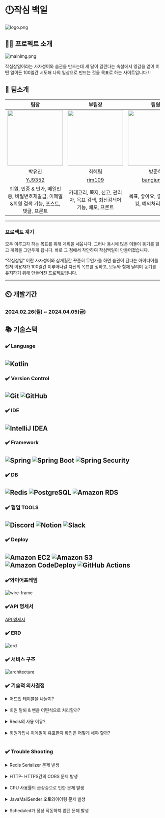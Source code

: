 # 🕛작심 백일
![logo.png](img/logo.png)

## 👨‍🏫 프로젝트 소개
![mainlmg.png](/img/mainImg.png)

작심삼일이라는 사자성어와 습관을 만드는데 세 달이 걸린다는 속설에서 영감을 얻어
어떤 일이든 100일간 시도해 나의 일상으로 만드는 것을 목표로 하는 사이트입니다 !!

👥 팀소개
-------------
|                                                  팀장                                                  |                                                  부팀장                                                  |                                                  팀원                                                   |
|:----------------------------------------------------------------------------------------------------:|:-----------------------------------------------------------------------------------------------------:|:-----------------------------------------------------------------------------------------------------:|
| <img src = "https://avatars.githubusercontent.com/u/150547656?v=4" width="180" height="180" alt="">  |  <img src = "https://avatars.githubusercontent.com/u/132591560?v=4" width="180" height="180" alt="">  |  <img src = "https://avatars.githubusercontent.com/u/151909236?v=4" width="180" height="180" alt="">  |
|                                                 박유진                                                  |                                                  최혜림                                                  |                                                  방준희                                                  |
|                                 [YJ9352](https://github.com/YJ9352)                                  |                                  [rim109](https://github.com/rim109)                                  |                              [bangjunhee](https://github.com/bangjunhee)                              |
|                        회원, 인증 & 인가, 메일인증, 비밀번호재발급, 이메일&회원 검색 기능, 포스트, 댓글, 프론트                        |                              카테고리, 쪽지, 신고, 관리자, 목표 검색, 최신검색어 기능, 배포, 프론트                              |                                     목표, 좋아요, 좋아요 순 랭킹, 예외처리, 프론트                                      |
-------------
### 프로젝트 계기

모두 이루고자 하는 목표를 위해 계획을 세웁니다.
그러나 동시에 많은 이들이 동기를 잃고 계획을 그만두게 됩니다.
바로 그 점에서 착안하여 작심백일이 만들어졌습니다.

“작심삼일” 이란 사자성어와
삼개월간 꾸준히 무언가를 하면 습관이 된다는 아이디어를 합쳐
이용자가 100일간 이루어나갈 자신의 목표를 정하고,
모두와 함께 달리며 동기를 유지하기 위해 만들어진 프로젝트입니다.


-------------
## ⏲️ 개발기간

### 2024.02.26(월) ~ 2024.04.05(금)

📚️ 기술스택
-------------
### ✔️ Language
![Kotlin](https://img.shields.io/static/v1?style=for-the-badge&message=Kotlin&color=7F52FF&logo=Kotlin&logoColor=FFFFFF&label=)
-------------
### ✔️ Version Control
![Git](https://img.shields.io/static/v1?style=for-the-badge&message=Git&color=F05032&logo=Git&logoColor=FFFFFF&label=)
![GitHub](https://img.shields.io/static/v1?style=for-the-badge&message=GitHub&color=181717&logo=GitHub&logoColor=FFFFFF&label=)
-------------
### ✔️ IDE
![IntelliJ IDEA](https://img.shields.io/static/v1?style=for-the-badge&message=IntelliJ+IDEA&color=000000&logo=IntelliJ+IDEA&logoColor=FFFFFF&label=)
-------------
### ✔️ Framework
![Spring](https://img.shields.io/static/v1?style=for-the-badge&message=Spring&color=000000&logo=Spring&logoColor=FFFFFF&label=)
![Spring Boot](https://img.shields.io/static/v1?style=for-the-badge&message=Spring+Boot&color=6DB33F&logo=Spring+Boot&logoColor=FFFFFF&label=)
![Spring Security](https://img.shields.io/static/v1?style=for-the-badge&message=Spring+Security&color=6DB33F&logo=Spring+Security&logoColor=FFFFFF&label=)
-------------
### ✔️ DB  
![Redis](https://img.shields.io/static/v1?style=for-the-badge&message=Redis&color=DC382D&logo=Redis&logoColor=FFFFFF&label=)
![PostgreSQL](https://img.shields.io/static/v1?style=for-the-badge&message=PostgreSQL&color=4169E1&logo=PostgreSQL&logoColor=FFFFFF&label=)
![Amazon RDS](https://img.shields.io/static/v1?style=for-the-badge&message=Amazon+RDS&color=527FFF&logo=Amazon+RDS&logoColor=FFFFFF&label=)
-------------
### ✔️ 협업 TOOLS
![Discord](https://img.shields.io/static/v1?style=for-the-badge&message=Discord&color=5865F2&logo=Discord&logoColor=FFFFFF&label=)
![Notion](https://img.shields.io/static/v1?style=for-the-badge&message=Notion&color=000000&logo=Notion&logoColor=FFFFFF&label=)
![Slack](https://img.shields.io/static/v1?style=for-the-badge&message=Slack&color=38096C&&logo=Slack&logoColor=FFFFFF&label=)
-------------
### ✔️ Deploy
![Amazon EC2](https://img.shields.io/static/v1?style=for-the-badge&message=Amazon+EC2&color=222222&logo=Amazon+EC2&logoColor=FF9900&label=)
![Amazon S3](https://img.shields.io/static/v1?style=for-the-badge&message=Amazon+S3&color=569A31&logo=Amazon+S3&logoColor=FFFFFF&label=)
![Amazon CodeDeploy](https://img.shields.io/static/v1?style=for-the-badge&message=Amazon+CodeDeploy&color=527FFF&logo=Amazon+CodeDeploy&logoColor=FFFFFF&label=)
![GitHub Actions](https://img.shields.io/static/v1?style=for-the-badge&message=GitHub+Actions&color=2088FF&logo=GitHub+Actions&logoColor=FFFFFF&label=)
-------------
### ✔️와이어프레임
![wire-frame](/img/wire-frame.png)
### ✔️API 명세서
[API 명세서](https://productive-sesame-df1.notion.site/909a6906c57945f1a70c0bda40b8451d?v=3bbf20a27af54f529688a43126f16fdb&pvs=4)
### ✔️ ERD
![erd](/img/erd.png)

### ✔️ 서비스 구조
![architecture](/img/architecture.png)

### ✔️ 기술적 의사결정

<details>
<summary> 어드민 테이블을 나눌지? </summary>
<div markdown="1">
    <br> [도입] 
    <br>-지금은 소수 사이트지만 나중에 규모가 커지게 되면 유지보수를 위해서라도 어드민과 유저의 컬럼을 분리하는 편이 낫지 않을까라는 의문에서 시작<br>
    <br> [문제상황]
    <br>-보통 ROLE로 역할을 나누었으나, 어드민과 유저 테이블을 나누지 않으면 유저들도 쉽게 어드민으로 회원가입과 로그인을 할 수 있는 상황이 발생할 위험 가능성 있음.<br>
    <br> [해결방안] <br>
         - 처음부터 유저와 어드민의 DB를 분리하는 방향으로 결정함.<br>
          <img src = "./img/email.png"><br>
         - 회사 이메일을 따로 생성해서 그 이메일로만 가입하도록 설정하기로 결정함.<br>
    <br> [의견조율]
    <br> -어드민과 유저 테이블을 나눌지, 합칠지에 대한 고민을 함.
    <br>- 혹시라도 나누게 되면 어드민 로그인과 회원가입은 한 로직에서 할지 이 마저도 나눠서 할지에 대한 고민을 함.
    <br>- 어드민의 회원가입인 경우, 특별한 차별점을 두어 일반 유저들은 가입을 못하도록 하는 방법을 모색함. <br>
    <br> [결정]<br>
        - 유저와 어드민 테이블과 로그인, 회원가입 로직은 나누기로 하고 토큰 발행은 동일하게 설정함.<br>
        - 어드민 회원가입을 할 때 회사 이메일로 가입할 수 있도록 설정하여 유저가 접근할 수 없게 설정함.<br>
---------------------------------------------------------------------------------------------------------------------------------
</div>
</details>
<br>
<details>
<summary> 회원 탈퇴 & 밴을 어떤식으로 처리할까? </summary>
<div markdown="1">
    <br> [도입] 
    <br> * 회원 탈퇴
    <br>- 바로 회원정보를 삭제할지, 아니면 데이터를 일정 기간 보존한 뒤 삭제할지에 관한 정책 고민.<br>
    <br> * 밴 (유저 활동정지)
    <br>- 활동정지 상태에서 권한을 어디까지 줄지, 또 정지는 수동으로 풀지 아니면 기한을 입력받아서 자동으로 풀어줄지에 대해서.<br>
    <br> [문제상황]
    <br> * 회원 탈퇴
    <br>-회원정보를 바로 삭제할 경우, 개인정보 보호의 측면에서는 괜찮다고 생각함. 그러나 실수에 의한 선택의 경우 돌이킬 수 있는 유예기간이 존재하지 않음.<br>
    <br> * 밴 (유저 활동정지)
    <br>-처음은 밴 당한 유저는 읽기 전용으로만 만들 생각이었으나, 비회원 유저보다도 오히려 더 많은 권한을 주게 된다고 생각함. 
    <br>-그리고 날짜를 지정하지 않고 운영자가 수동으로 해제하는 경우, 소규모일 경우에는 문제가 되지 않으나 이용자가 많아질 경우 매번 처리가 힘들어 번거로울수도 있다고 생각함. <br>
    <br> [의견조율]
    <br> * 회원 탈퇴
    <br> -회원 데이터를 무조건적으로 남기고 보호하자니 이번엔 사이트 측에서 개인의 정보를 함부로 보관하게 되는 문제가 있었음. 또 데이터를 남기기만 하면 너무 많은 용량을 차지하게 됨.<br>
    <br> * 밴 (유저 활동정지)
    <br>- 사이트 전체 차단은 어떻냐는 의견도 있었으나, 접속자체를 불가능하게 막는것은 밴의 범위를 넘어선 것 같음.
    <br>- 또 현재 사이트 규모를 생각하면 수동 밴 해제도 나쁘지 않다는 의견이 있었으나, 기한이 길어질 경우 처리를 잊거나 사람의 경우 정시에 정확하게 해제하기는 힘들다는 의견이 있음. <br>
    <br> [해결방안]
        <br> * 회원 탈퇴 <br>
         1. status를 추가해 soft delete로 구현하기로 했음. <br>
         2. 최종 업데이트 시간을 기준으로 탈퇴 상태의 회원정보를 7일간 보관한 후, 자정에 일괄 삭제하기로 함. <br>
         <br> * 밴 (유저 활동정지) <br>  
        1. 차단 범위는 로그인 시 밴 유저임을 알리고 접속을 막음. <br>
        2. 날짜를 입력하여 기한이 되면 자동으로 밴이 해제됨.<br>
    <br> [기타]<br>
    -두 기능 모두 Scheduled 를 이용하여 구현함. 정해진 기간에 특정 데이터를 처리해야 하기에 사용하기에 적절하다고 판단<br>
    - soft delete를 적용한 목적에 따라, 7일이 지나기 전에 회원이 다시 로그인 할 경우 탈퇴 상태 > 일반 상태로 돌아오고 삭제 예정상태도 false 가 되도록 설정함.<br>
---------------------------------------------------------------------------------------------------------------------------------
</div>
</details>
<br>
<details>
<summary> Redis의 사용 이유? </summary>
<div markdown="1">
    <br> [도입]
    <br> * Redis를 사용한 이유는?
    <br>-Redis를 사용한 이유는 빠른 응답시간과 확장성을 제공하기 위함. 메모리에 데이터를 저장하므로 요청의 처리 속도가 빠르고, 다양한 자료형을 지원하는 특징을 가지고 있음. <br>
    <br> [문제상황]
    <br> * 서비스에서 DB의 접근이 너무 많은 API 발생 
    <br>-웹 서비스는 기본적으로 DB에 접근을 많이 할 수록 응답속도와 사용경험에 악영향을 끼침. 따라서 캐싱의 필요성을 느꼈고, 대표적으로 사용되는 검색 결과 캐싱 외에 토큰이나 검색어같은 여러 케이스가 있었음.<br>
    <br> [의견조율] 
    <br> * 캐싱 시스템 도입, 어떤 라이브러리를 사용할까? <br>
         캐시를 관리하는 라이브러리를 선택할 때 고려해야 할 점은 쉬운 인터페이스 구조, 빠른 응답, 다양한 데이터타입 지원. 이에 Redis를 선택하기로 결정<br>
<br> [결정]
<br> * Redis를 이용한 캐싱 구현 <br>
- 각각 맡은 파트 별로 캐싱 기능이 필요한 부분이 있었고, 또 요구되는 데이터 구조도 조금씩 다름. 이에 Redis에서 지원하는 다양한 데이터 구조를 활용하여 기능 별 최적의 데이터 구조를 사용할 수 있었음.<br>
---------------------------------------------------------------------------------------------------------------------------------
</div>
</details>
<br>
<details>
<summary> 회원가입시 이메일이 유효한지 확인은 어떻게 해야 할까? </summary>
<div markdown="1">
    <br> [도입] 
    <br> * 유효한 이메일 주소로만 가입하기 위해 필요
    <br>-가입단계에서 이메일을 인증하지 않으면 실제 사용할 수 없는 가짜 이메일로 가입이 가능해지는 문제가 생김.<br>
    <br> * 인증코드를 발송 > 저장 후 확인까지 필요함.
    <br>1. 메일을 어떻게 보낼 것인가?
    <br>2. 인증코드를 어떻게 비교할 것인가?
    <br>3. 비교한 뒤 데이터는 어떻게 할 것인가?<br>
    <br> [이유]
    <br> * Google, Naver… SMTP VS  개인 SMTP 서버 
    <br>-메일을 보내기 위해서는 서버가 필요한데 개인이 구축할수도 있지만 비용 및 관리문제와 프로젝트 기간 안에 구현 및 사용가능하게 만들어야 한다는 문제가 있음.
    <br>-그 과정에서 고르게 된 게 google SMTP였음. 
    <br>-다른 SMTP도 있었으나, google이 사용자 폭이 넓고, 설정방법 등에 대한 자료도 많이 있기에 선택하게 됨. <br>
    <br> [문제상황] 
    <br> * 인증코드의 비교와 이후 데이터처리 <br>
         - 처음에는 기존에 사용하던 DB를 이용하였고 비교 후 일치여부 확인까지는 구현이 어렵지 않았으나, 문제는 이후에 남은 메일과 인증번호였음.<br>.
        1. 5분뒤에 삭제되어야 하는 정보이기에 처음에는 스케줄러를 이용했으나, 인증번호 발급횟수에 비해 비해 너무 잦은 삭제로 DB에 부담이 갈 것이 우려
        2. 한 번에 인증번호를 여러번 보내는 경우, 데이터가 같은 이메일 앞으로 여러번 저장되는데 이 경우 가장 최근 발송된 코드를 식별하여 구분하게 하려니 코드 복잡도가 올라감.
        3. 최종 수단으로 Batch를 다시 사용해보려 했으나, 여러번 인증코드를 발급받았을때 최신 코드 하나만 두고 나머지를 삭제시키는 방식을 찾지 못해서 결국 실패.<br>
    <br> [해결방법]
    <br> * Redis를 사용하여 문제를 해결 
    <br> 1. Redis로 코드, 메일, 5분의 유효시간을 묶은 뒤, 인증메일 발송을 요청할 때 발급 후 저장함.
    <br> 2. 인증 요청을 할 때, 가장 최근에 발급된 코드와 비교하여 진행함. 승인에 성공하든 실패하든 코드는 5분 뒤 삭제되어 이메일과 함께 사라짐.
    <br> 3. 처음부터 의도한 결과는 아니었으나, 5분이라는 짧은 시간안에 메일을 확인, 코드 복사, 인증을 거쳐야하는 상황에서 redis를 이용했을 때 기존 방식보다 인증속도가 약간 빨라지는 이점도 얻음. <br><br>
    <img src = "./img/mail1.png"><br>
    <br> [기타]
    <br> *메일 전송 코드 리팩토링 <br>
        - 메일 전송에 사용되는 코드가 중복되는 곳이 많아서 줄여볼 필요성을 느낌.<br>
        1. 공통부를 남긴 뒤, 처음에는 if문을 추가하고 String을 사용하여 “1”, “2” 를 메일 발송시에 함께 추가하여 보내는 형태로 줄여봄.<br>
        2. 그러나 1,2는 어떤 코드인지 직관적으로 알기 어렵다고 판단되어 enum class를 추가하고 거기에 메일 타입을 따로 정해서 과정은 그대로 두고 식별을 쉽게 했음.<br><br>
    <img src = "./img/mail2.png"> <br>
    <br> [추가문제]
    <br> * 프론트 연결 과정에서 전송되는 정보값이 부족한 문제 <br>
- 프론트엔드와 연결하는 과정에서 전송되는 정보가 HTTP 상태코드 하나밖에 없어서, 예외상황 처리를 충분히 하지 못하는 문제가 발생중. 메일 전송실패를 받아와서 해결해보고자 했으나, 구글 메일서버를 이용하고 있기에 이쪽에 권한이 없어서 다른 방법을 찾고 있음.<br>
---------------------------------------------------------------------------------------------------------------------------------
</div>
</details>
<br>

### ✔️ Trouble Shooting

<details>
<summary> Redis Serializer 문제 발생 </summary>
<div markdown="1">
    <br>- [문제] 데이터를 역직렬화 하는 과정에서 SerializationException:java.time.LocalDateTime not Supported 에러가 발생<br>
    <br>- [원인] GenericJackson2JsonRedisSerializer을 사용하면 날짜 타입에 대해서는 default로 지원이 안됨.<br>
    <br>- [해결방법] <br>
        1. Custom ObjectMapper를 생성하고, JavaTimeModule을 등록해준 후 GenericJackson2JsonRedisSerializer의 파라미터로 넘김.<br>
            → GenericJackson2JsonRedisSerializer는 class타입을 함께 저장하지만 Custom ObjectMapper 사용시 클래스 정보가 제외되기 때문에 역직렬화 문제 발생<br>
            <br>2. LocalDatetime 자료형을 string으로 변환 후 저장<br>
            → `LocalDateTime not Supported`  에러 발생 해결
---------------------------------------------------------------------------------------------------------------------------------
</div>
</details>
<br>
<details>
<summary> HTTP- HTTPS간의 CORS 문제 발생 </summary>
<div markdown="1">
    <br>- [상황] <br>
            <img src = "./img/cors2.png">
            <img src = "./img/cors1.png">
            <br>1. 인증서를 발급받고 설정해준 후 Swagger 들어가보니 CORS 문제 발생<br>
            2. swagger 상 http로 되어 있고 주소는 https로 되어 발생된 것으로 추정됨.<br>
    <br>- [해결방법] <br>
            1. webConfig 에서 allowedOrigins을 수정해주었지만 같았음.<br>
            2. SecurityConfig에서 혹시 잘못된 코드 확인했으나 이상없었음.<br>
            3. swaggerConfig에 .addServersItem(Server().url("/"))을 추가하여 해결<br>
---------------------------------------------------------------------------------------------------------------------------------
</div>
</details>
<br>
<details>
<summary> CPU 사용률의 급상승으로 인한 문제 발생 </summary>
<div markdown="1">
    <br>- [상황] <br>
            <img src = "./img/cpu.png">
            <br> 1. CodeDeploy에 배포 성공이라 떴으나 사이트 접속 불가
            <br> 2. SSH도 접속하는데 굉장히 느림.<br>
            3. CPU가 급격한 속도로 올라가고 있는 것을 확인<br>
    <br>- [원인]
            <br> 메모리 사용 과다로 인한 문제로 추정됨.<br>
    <br>- [해결방법] <br>
            <img src = "./img/cpusolve.png">
            <br>Swap영역을 넓혀 해결<br>
            <img src = "./img/swap.png">
            <br>
---------------------------------------------------------------------------------------------------------------------------------
</div>
</details>
<br>
<details>
<summary> JavaMailSender 오토와이어링 문제 발생 </summary>
<div markdown="1">
    <br>- [문제] <br>
            <img src = "./img/javamailsender.png">
            <br>메일 발송 기능을 추가하던 도중, "오토와이어링할 수 없습니다. 타입의 bean을 찾을 수 없습니다" 라는 문구가 뜨면서 제대로 라이브러리가 불러와지지 않던 문제가 발생<br>
    <br>- [원인]
            <br>메일 보내기 기능 구현 중 JavaMailSender 가 제대로 설정되지 않아 발생한 오류<br>
    <br>- [해결과정] <br>
            1. @Autowired 만 붙여보기 >>
            <br> 실패, 추가과정이 필요<br>
            2. JavaMailSenderImpl을 만들어 정보를 넣고 @Bean 주입 >>
            <br> 당시에는 가장 괜찮은 방법으로 보였으나, 메일 설정 정보가 코드안에 그대로 노출되는 문제가 있음.<br>
    <br>- [해결방법]
            <br>MailConfig 를 작성해 따로 fun mailSender(): JavaMailSenderImpl 를 추가해 @bean 을 주입하고 MailUtility 의 JavaMailSender에는 @Autowired 추가하여 연결해주는 것으로 해결<br>
    <br>- [보완]
            <br>이후 환경변수와 yml 파일을 활용하는 방법을 알게되어 해당 방법으로 코드를 수정, 보완<br>
---------------------------------------------------------------------------------------------------------------------------------
</div>
</details>
<br>
<details>
<summary> Scheduled가 정상 작동하지 않던 문제 발생 </summary>
<div markdown="1">
    <br>- [문제] <br>
            <img src = "./img/scheduled.png">
            <br>isDelete 를 이용해 회원 탈퇴 상태가 된 데이터를 7일마다 삭제하는 부분을 구현하기 위해 해당 코드를 작성하였으나 오류가 뜨며 정상 실행 실패.<br>
    <br>- [원인]
            <br>isDelete 부분이 예약어와 충돌하여 제대로 작동하지 않음.<br>
    <br>- [해결과정] <br>
            1. isDelete의 이름을 바꾼다 >>
            <br> 근본적인 해결이긴 했지만, 해당 데이터를 사용하는 도메인이 더 있어서 여러군데 수정을 해야해서 보류<br>
            2. 다른 방식을 사용해본다 >>
            <br> status 정보를 받아와 withdraw 상태의 회원만을 삭제하게 하려 했으나 이 부분 하나를 위해 코드의 길이가 무의미하게 길어져서 중단함.<br>
    <br>- [해결방법]
            <br>해결과정의 2번을 응용하여, isDelete 대신 Status.WITHDRAW 를 이용하여 Scheduled 삭제를 시도했고 정상 작동함.<br>
    <br>- [그 외 사항 ]
            <br> >>왜 Batch를 사용하였는가?
            <br>Batch의 성질이 대량의 데이터 처리에 유용하며, 저희의 Scheduled 사용목적에 적절하다고 판단했기 때문.
            탈퇴한 회원의 데이터를 삭제하는 것이라 실행시간이 오래 걸리거나 실시간성이 아니어도 괜찮았기에, 장점을 보고 선택함.<br>
---------------------------------------------------------------------------------------------------------------------------------
</div>
</details>
